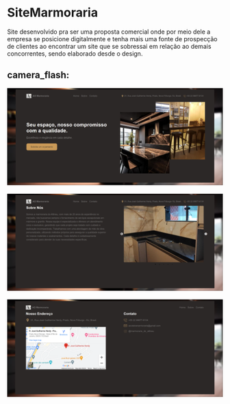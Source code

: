 # SiteMarmoraria
Site desenvolvido pra ser uma proposta comercial onde por meio dele a empresa se posicione digitalmente e tenha mais uma fonte de prospecção de clientes ao encontrar um site que se sobressai em relação ao demais concorrentes, sendo elaborado desde o design.
## camera_flash:


<img src="/index.png" width="700px">&emsp;
<img src="/sobre.png" width="700px">&emsp;
<img src="/contato.png" width="700px">&emsp;

